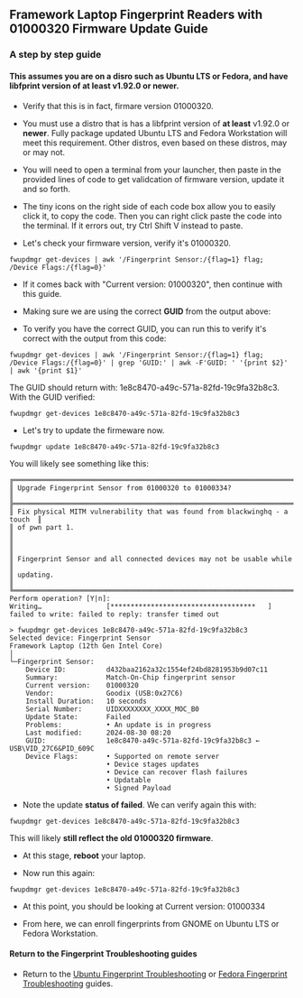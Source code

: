 
## Framework Laptop Fingerprint Readers with 01000320 Firmware Update Guide
### A step by step guide 
#### This assumes you are on a disro such as Ubuntu LTS or Fedora, and have libfprint version of **at least** v1.92.0 or newer. 


- Verify that this is in fact, firmare version 01000320.
- You must use a distro that is has a libfprint version of **at least** v1.92.0 or **newer**. Fully package updated Ubuntu LTS and Fedora Workstation will meet this requirement. Other distros, even based on these distros, may or may not. 
- You will need to open a terminal from your launcher, then paste in the provided lines of code to get validcation of firmware version, update it and so forth.
- The tiny icons on the right side of each code box allow you to easily click it, to copy the code. Then you can right click paste the code into the terminal. If it errors out, try Ctrl Shift V instead to paste.

- Let's check your firmware version, verify it's 01000320.

```
fwupdmgr get-devices | awk '/Fingerprint Sensor:/{flag=1} flag; /Device Flags:/{flag=0}'
```

- If it comes back with "Current version:    01000320", then continue with this guide.

- Making sure we are using the correct **GUID** from the output above:

- To verify you have the correct GUID, you can run this to verify it's correct with the output from this code:

```
fwupdmgr get-devices | awk '/Fingerprint Sensor:/{flag=1} flag; /Device Flags:/{flag=0}' | grep 'GUID:' | awk -F'GUID: ' '{print $2}' | awk '{print $1}'
```

The GUID should return with: 1e8c8470-a49c-571a-82fd-19c9fa32b8c3. With the GUID verified:

```
fwupdmgr get-devices 1e8c8470-a49c-571a-82fd-19c9fa32b8c3
```

- Let's try to update the firmeware now.

```
fwupdmgr update 1e8c8470-a49c-571a-82fd-19c9fa32b8c3      	 
```

You will likely see something like this:

```
╔════════════════════════════════════════════════════════════════════════════╗
║ Upgrade Fingerprint Sensor from 01000320 to 01000334?                      ║
╠════════════════════════════════════════════════════════════════════════════╣                           
║ Fix physical MITM vulnerability that was found from blackwinghq - a touch  ║
║ of pwn part 1.                                                             ║
║                                                                            ║
║ Fingerprint Sensor and all connected devices may not be usable while       ║
║ updating.                                                                  ║
╚════════════════════════════════════════════════════════════════════════════╝                     
Perform operation? [Y|n]:                        
Writing…             	[************************************   ]          
failed to write: failed to reply: transfer timed out  

> fwupdmgr get-devices 1e8c8470-a49c-571a-82fd-19c9fa32b8c3        
Selected device: Fingerprint Sensor                                                                                                                                                
Framework Laptop (12th Gen Intel Core)                        
│                                  
└─Fingerprint Sensor:                                                                  
  	Device ID:      	d432baa2162a32c1554ef24bd8281953b9d07c11                                                                                              
  	Summary:        	Match-On-Chip fingerprint sensor                                                                                                                                   
  	Current version:	01000320
  	Vendor:         	Goodix (USB:0x27C6)
  	Install Duration:   10 seconds
  	Serial Number:  	UIDXXXXXXXX_XXXX_MOC_B0
  	Update State:   	Failed
  	Problems:       	• An update is in progress
  	Last modified:  	2024-08-30 08:20
  	GUID:           	1e8c8470-a49c-571a-82fd-19c9fa32b8c3 ← USB\VID_27C6&PID_609C
  	Device Flags:   	• Supported on remote server
                      	• Device stages updates
                      	• Device can recover flash failures
                      	• Updatable
                      	• Signed Payload
```

- Note the update **status of failed**. We can verify again this with:

```
fwupdmgr get-devices 1e8c8470-a49c-571a-82fd-19c9fa32b8c3
```

This will likely **still reflect the old 01000320 firmware**.

- At this stage, **reboot** your laptop.

- Now run this again:

```
fwupdmgr get-devices 1e8c8470-a49c-571a-82fd-19c9fa32b8c3
```

- At this point, you should be looking at Current version:	01000334

- From here, we can enroll fingerprints from GNOME on Ubuntu LTS or Fedora Workstation. 

#### Return to the Fingerprint Troubleshooting guides

- Return to the [Ubuntu Fingerprint Troubleshooting](https://knowledgebase.frame.work/en_us/ubuntu-fingerprint-troubleshooting-r1_DA0TMn) or [Fedora Fingerprint Troubleshooting](https://knowledgebase.frame.work/en_us/fedora-fingerprint-troubleshooting-SyfIAyCM3) guides.



